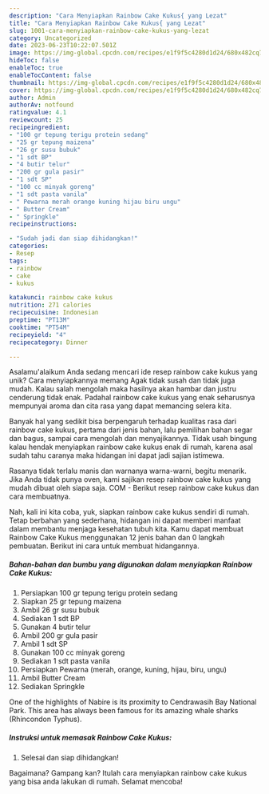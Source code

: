```yaml
---
description: "Cara Menyiapkan Rainbow Cake Kukus{ yang Lezat"
title: "Cara Menyiapkan Rainbow Cake Kukus{ yang Lezat"
slug: 1001-cara-menyiapkan-rainbow-cake-kukus-yang-lezat
category: Uncategorized
date: 2023-06-23T10:22:07.501Z
image: https://img-global.cpcdn.com/recipes/e1f9f5c4280d1d24/680x482cq70/rainbow-cake-kukus-foto-resep-utama.jpg
hideToc: false
enableToc: true
enableTocContent: false
thumbnail: https://img-global.cpcdn.com/recipes/e1f9f5c4280d1d24/680x482cq70/rainbow-cake-kukus-foto-resep-utama.jpg
cover: https://img-global.cpcdn.com/recipes/e1f9f5c4280d1d24/680x482cq70/rainbow-cake-kukus-foto-resep-utama.jpg
author: Admin
authorAv: notfound
ratingvalue: 4.1
reviewcount: 25
recipeingredient:
- "100 gr tepung terigu protein sedang"
- "25 gr tepung maizena"
- "26 gr susu bubuk"
- "1 sdt BP"
- "4 butir telur"
- "200 gr gula pasir"
- "1 sdt SP"
- "100 cc minyak goreng"
- "1 sdt pasta vanila"
- " Pewarna merah orange kuning hijau biru ungu"
- " Butter Cream"
- " Springkle"
recipeinstructions:

- "Sudah jadi dan siap dihidangkan!"
categories:
- Resep
tags:
- rainbow
- cake
- kukus

katakunci: rainbow cake kukus 
nutrition: 271 calories
recipecuisine: Indonesian
preptime: "PT13M"
cooktime: "PT54M"
recipeyield: "4"
recipecategory: Dinner

---
```



Asalamu'alaikum Anda sedang mencari ide resep rainbow cake kukus yang unik? Cara menyiapkannya memang Agak tidak susah dan tidak juga mudah. Kalau salah mengolah maka hasilnya akan hambar dan justru cenderung tidak enak. Padahal rainbow cake kukus yang enak seharusnya mempunyai aroma dan cita rasa yang dapat memancing selera kita.


Banyak hal yang sedikit bisa berpengaruh terhadap kualitas rasa dari rainbow cake kukus, pertama dari jenis bahan, lalu pemilihan bahan segar dan bagus, sampai cara mengolah dan menyajikannya. Tidak usah bingung kalau hendak menyiapkan rainbow cake kukus enak di rumah, karena asal sudah tahu caranya maka hidangan ini dapat jadi sajian istimewa.

Rasanya tidak terlalu manis dan warnanya warna-warni, begitu menarik. Jika Anda tidak punya oven, kami sajikan resep rainbow cake kukus yang mudah dibuat oleh siapa saja. COM - Berikut resep rainbow cake kukus dan cara membuatnya.


Nah, kali ini kita coba, yuk, siapkan rainbow cake kukus sendiri di rumah. Tetap berbahan yang sederhana, hidangan ini dapat memberi manfaat dalam membantu menjaga kesehatan tubuh kita. Kamu dapat membuat Rainbow Cake Kukus menggunakan 12 jenis bahan dan 0 langkah pembuatan. Berikut ini cara untuk membuat hidangannya.

<!--inarticleads1-->

##### Bahan-bahan dan bumbu yang digunakan dalam menyiapkan Rainbow Cake Kukus:

1. Persiapkan 100 gr tepung terigu protein sedang
1. Siapkan 25 gr tepung maizena
1. Ambil 26 gr susu bubuk
1. Sediakan 1 sdt BP
1. Gunakan 4 butir telur
1. Ambil 200 gr gula pasir
1. Ambil 1 sdt SP
1. Gunakan 100 cc minyak goreng
1. Sediakan 1 sdt pasta vanila
1. Persiapkan  Pewarna (merah, orange, kuning, hijau, biru, ungu)
1. Ambil  Butter Cream
1. Sediakan  Springkle


One of the highlights of Nabire is its proximity to Cendrawasih Bay National Park. This area has always been famous for its amazing whale sharks (Rhincondon Typhus). 

<!--inarticleads2-->

##### Instruksi untuk memasak Rainbow Cake Kukus:


1. Selesai dan siap dihidangkan!



Bagaimana? Gampang kan? Itulah cara menyiapkan rainbow cake kukus yang bisa anda lakukan di rumah. Selamat mencoba!
